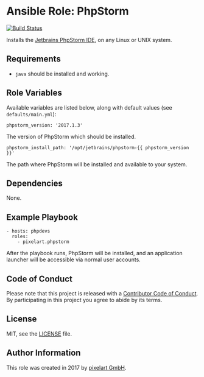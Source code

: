 # Ansible Role: PhpStorm

[![Build Status](https://travis-ci.org/pixelart/ansible-role-phpstorm.svg?branch=master)](https://travis-ci.org/pixelart/ansible-role-phpstorm)

Installs the [Jetbrains PhpStorm IDE](https://www.jetbrains.com/phpstorm/), on any Linux or UNIX system.

## Requirements

  - `java` should be installed and working.

## Role Variables

Available variables are listed below, along with default values (see `defaults/main.yml`):

    phpstorm_version: '2017.1.3'

The version of PhpStorm which should be installed.

    phpstorm_install_path: '/opt/jetbrains/phpstorm-{{ phpstorm_version }}'

The path where PhpStorm will be installed and available to your system.

## Dependencies

None.

## Example Playbook

    - hosts: phpdevs
      roles:
        - pixelart.phpstorm

After the playbook runs, PhpStorm will be installed, and an application launcher will be accessible via normal user accounts.

## Code of Conduct

Please note that this project is released with a [Contributor Code of Conduct](CODE_OF_CONDUCT.md). By participating in this project you agree to abide by its terms.

## License

MIT, see the [LICENSE](LICENSE) file.

## Author Information

This role was created in 2017 by [pixelart GmbH](https://www.pixelart.at/).
